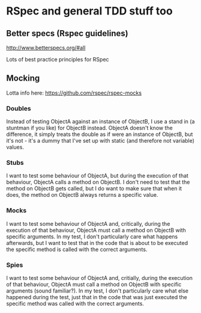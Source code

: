# RSpec and general TDD stuff too

## Better specs (Rspec guidelines)

<http://www.betterspecs.org/#all>

Lots of best practice principles for RSpec

## Mocking

Lotta info here: <https://github.com/rspec/rspec-mocks>

### Doubles

Instead of testing ObjectA against an instance of ObjectB, I use a stand in (a stuntman if you like) for ObjectB instead. ObjectA doesn't know the difference, it simply treats the double as if were an instance of ObjectB, but it's not - it's a dummy that I've set up with static (and therefore not variable) values.

### Stubs

I want to test some behaviour of ObjectA, but during the execution of that behaviour, ObjectA calls a method on ObjectB. I don't need to test that the method on ObjectB gets called, but I do want to make sure that when it does, the method on ObjectB always returns a specific value.

### Mocks

I want to test some behaviour of ObjectA and, critically, during the execution of that behaviour, ObjectA must call a method on ObjectB with specific arguments. In my test, I don't particularly care what happens afterwards, but I want to test that in the code that is about to be executed the specific method is called with the correct arguments.

### Spies

I want to test some behaviour of ObjectA and, critially, during the execution of that behaviour, ObjectA must call a method on ObjectB with specific arguments (sound familiar?). In my test, I don't particularly care what else happened during the test, just that in the code that was just executed the specific method was called with the correct arguments.
